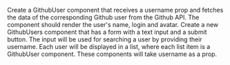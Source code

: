 Create a GithubUser component that receives a username prop and fetches the data of the corresponding Github user from the Github API. The component should render the user's name, login and avatar.
Create a new GithubUsers component that has a form with a text input and a submit button. The input will be used for searching a user by providing their username. Each user will be displayed in a list, where each list item is a GithubUser component. These components will take username as a prop.
